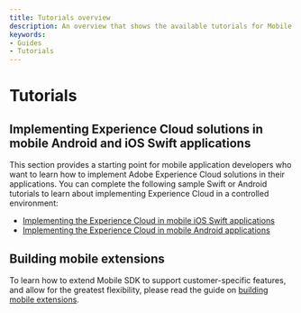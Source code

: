 ```yaml
---
title: Tutorials overview
description: An overview that shows the available tutorials for Mobile SDK.
keywords:
- Guides
- Tutorials
---
```


# Tutorials

## Implementing Experience Cloud solutions in mobile Android and iOS Swift applications

This section provides a starting point for mobile application developers who want to learn how to implement Adobe Experience Cloud solutions in their applications. You can complete the following sample Swift or Android tutorials to learn about implementing Experience Cloud in a controlled environment:

* [Implementing the Experience Cloud in mobile iOS Swift applications](https://experienceleague.adobe.com/docs/launch-learn/implementing-in-mobile-ios-swift-apps-with-launch/index.html)
* [Implementing the Experience Cloud in mobile Android applications](https://experienceleague.adobe.com/docs/launch-learn/implementing-in-mobile-android-apps-with-launch/index.html)

## Building mobile extensions

To learn how to extend Mobile SDK to support customer-specific features, and allow for the greatest flexibility, please read the guide on [building mobile extensions](./building-mobile-extensions.md).
